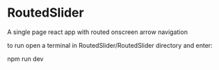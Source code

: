 # RoutedSlider
A single page react app with routed onscreen arrow navigation 



to run open a terminal in  RoutedSlider/RoutedSlider directory and enter:

npm run dev